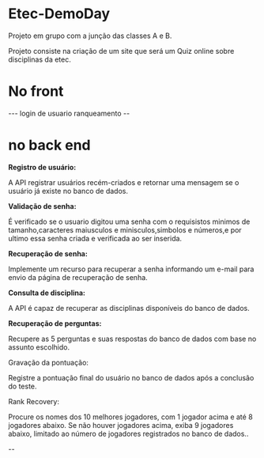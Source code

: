# Etec-DemoDay
Projeto em grupo com a junção das classes A e B.

Projeto consiste na criação de um site que será um Quiz online sobre disciplinas da etec.

<h1>No front </h1>
---
login de usuario 
ranqueamento
--

<h1> no back end </h1>

 **Registro de usuário:**
   <p>A API registrar usuários recém-criados e retornar uma mensagem se o usuário já existe no banco de dados. </p>
   
 **Validação de senha:**
  <p>É verificado se o usuario digitou uma senha com o requisistos minimos de tamanho,caracteres maiusculos e minisculos,simbolos e números,e por
  ultimo essa senha criada e verificada ao ser inserida. </p>
  
 **Recuperação de senha:**
   <p>Implemente um recurso para recuperar a senha informando um e-mail para envio da página de recuperação de senha.</p>
   
**Consulta de disciplina:**
 <p>A API é capaz de recuperar as disciplinas disponíveis do banco de dados.</p>
 
**Recuperação de perguntas:**
   <p>Recupere as 5 perguntas e suas respostas do banco de dados com base no assunto escolhido.</p>
Gravação da pontuação:
 <p> Registre a pontuação final do usuário no banco de dados após a conclusão do teste.</p>
Rank Recovery:
  <p>Procure os nomes dos 10 melhores jogadores, com 1 jogador acima e até 8 jogadores abaixo. 
  Se não houver jogadores acima, exiba 9 jogadores abaixo, limitado ao número de jogadores registrados no banco de dados..</p>
--
